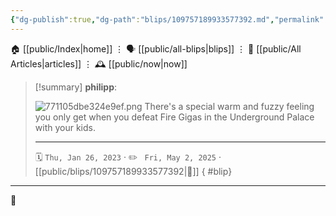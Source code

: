 ```yaml
---
{"dg-publish":true,"dg-path":"blips/109757189933577392.md","permalink":"/blips/109757189933577392/","title":"philipp on mastodon @ 2023-01-26"}
---
```



<div class="transclusion internal-embed is-loaded"><div class="markdown-embed">




🏠 [[public/Index\|home]]  ⋮ 🗣️ [[public/all-blips\|blips]] ⋮  📝 [[public/All Articles\|articles]]  ⋮ 🕰️ [[public/now\|now]]


</div></div>


> [!summary] **philipp**:
>
> ![771105dbe324e9ef.png](/img/user/attachments/771105dbe324e9ef.png)
> There's a special warm and fuzzy feeling you only get when you defeat Fire Gigas in the Underground Palace with your kids.
> - - -
>
> 🗓️ <code>Thu, Jan 26, 2023</code>  · ✏️ <code> Fri, May 2, 2025</code>  · [[public/blips/109757189933577392\|🔗]]
{ #blip}


- - -

 👾
